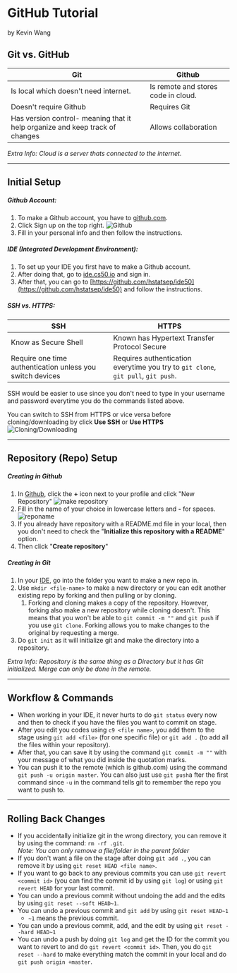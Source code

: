 # GitHub Tutorial
by Kevin Wang

## Git vs. GitHub
Git | Github
----|----
Is local which doesn't need internet. |Is remote and stores code in cloud.
Doesn't require Github |Requires Git
Has version control- meaning that it help organize and keep track of changes |Allows collaboration


*Extra Info: Cloud is a server thats connected to the internet.*


---
## Initial Setup

##### **Github Account**:
1. To make a Github account, you have to [github.com](https://github.com/).
2. Click Sign up on the top right.
![Github](https://miro.medium.com/max/4320/1*9cs3WV8cx6EMADwzoVmmug.png)
3. Fill in your personal info and then follow the instructions.

##### **IDE** (Integrated Development Environment):

1. To set up your IDE you first have to make a Github account.
2. After doing that, go to [ide.cs50.io](https://ide.cs50.io) and sign in.
3. After that, you can go to [https://github.com/hstatsep/ide50](https://github.com/hstatsep/ide50) and follow the instructions.

##### **SSH vs. HTTPS**:
SSH |HTTPS
----|----
Know as Secure Shell| Known has Hypertext Transfer Protocol Secure
Require one time authentication unless you switch devices| Requires authentication everytime you try to `git clone`, `git pull`, `git push`.

SSH would be easier to use since you don't need to type in your username and password everytime you do the commands listed above.

You can switch to SSH from HTTPS or vice versa before cloning/downloading by click **Use SSH** or **Use HTTPS**  
      ![Cloning/Downloading](https://help.github.com/assets/images/help/repository/https-url-clone.png)


---
## Repository (Repo) Setup
##### **Creating in Github**
1. In [Github](https://github.com/), click the **+** icon next to your profile and click "New Repository"
![make repository](https://github-images.s3.amazonaws.com/enterprise/2.14/assets/images/help/repository/repo-create.png)
2. Fill in the name of your choice in lowercase letters and **-** for spaces.
![reponame](https://help.github.com/assets/images/help/repository/create-repository-name.png)
3. If you already have repository with a README.md file in your local, then you don't need to check the "**Initialize this repository with a README**" option.
4. Then click "**Create repository**"

##### **Creating in Git**
1. In your [IDE](https://ide.cs50.io), go into the folder you want to make a new repo in.
2. Use `mkdir <file-name>` to make a new directory or you can edit another existing repo by forking and then pulling or by cloning.  
    1. Forking and cloning makes a copy of the repository. However, forking also make a new repository while cloning doesn't. This means that you won't be able to `git commit -m ""` and `git push` if you use `git clone`. Forking allows you to make changes to the original by requesting a merge.
3. Do `git init` as it will initialize git and make the directory into a repository.  


*Extra Info: Repository is the same thing as a Directory but it has Git initialized. Merge can only be done in the remote.*

---
## Workflow & Commands
* When working in your IDE, it never hurts to do `git status` every now and then to check if you have the files you want to commit on stage.
* After you edit you codes using `c9 <file name>`, you add them to the stage using `git add <file>` (for one specific file) or `git add .` (to add all the files within your repository).
* After that, you can save it by using the command `git commit -m ""` with your message of what you did inside the quotation marks.
* You can push it to the remote (which is github.com) using the command `git push -u origin master`. You can also just use `git push`a fter the first command since `-u` in the command tells git to remember the repo you want to push to.




---
## Rolling Back Changes
* If you accidentally initialize git in the wrong directory, you can remove it by using the command: `rm -rf .git`.  
    *Note: You can only remove a file/folder in the parent folder*
* If you don't want a file on the stage after doing `git add .`, you can remove it by using `git reset HEAD <file name>`.
* If you want to go back to any previous commits you can use `git revert <commit id>` (you can find the commit id by using `git log`) or using `git revert HEAD` for your last commit.
* You can undo a previous commit without undoing the add and the edits by using `git reset --soft HEAD~1`.
* You can undo a previous commit and `git add` by using `git reset HEAD~1`
    * `~1` means the previous commit.
* You can undo a previous commit, add, and the edit by using `git reset --hard HEAD~1`
* You can undo a push by doing `git log` and get the ID for the commit you want to revert to and do `git revert <commit id>`. Then, you do `git reset --hard` to make everything match the commit in your local and do `git push origin +master`.